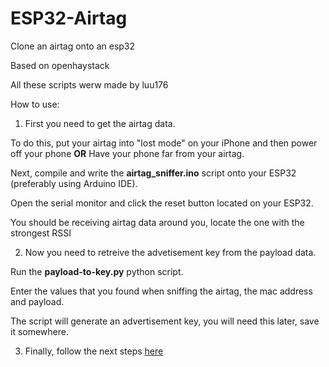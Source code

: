 # ESP32-Airtag
Clone an airtag onto an esp32

Based on openhaystack

All these scripts werw made by luu176

How to use:
1. First you need to get the airtag data. 

To do this, put your airtag into "lost mode" on your iPhone and then power off your phone 
**OR** 
Have your phone far from your airtag.

Next, compile and write the **airtag_sniffer.ino** script onto your ESP32 (preferably using Arduino IDE).

Open the serial monitor and click the reset button located on your ESP32.

You should be receiving airtag data around you, locate the one with the strongest RSSI

2. Now you need to retreive the advetisement key from the payload data.

Run the **payload-to-key.py** python script.

Enter the values that you found when sniffing the airtag, the mac address and payload.

The script will generate an advertisement key, you will need this later, save it somewhere.

3. Finally, follow the next steps [here](https://github.com/seemoo-lab/openhaystack/tree/main/Firmware/ESP32)
